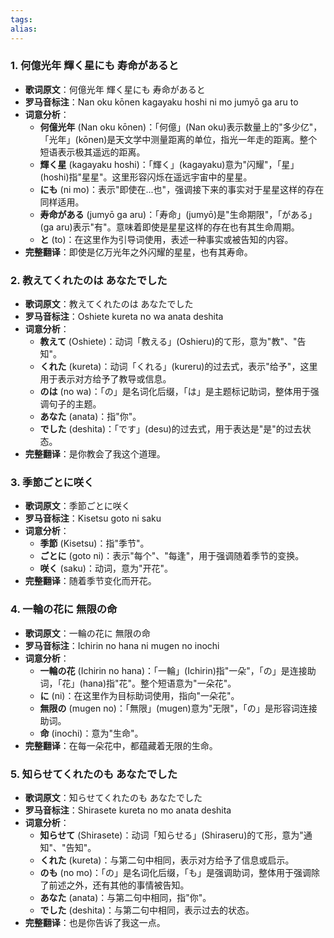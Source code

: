 ```yaml
---
tags: 
alias:
---
```





### 1. 何億光年 輝く星にも 寿命があると

- **歌词原文**：何億光年 輝く星にも 寿命があると
- **罗马音标注**：Nan oku kōnen kagayaku hoshi ni mo jumyō ga aru to
- **词意分析**：
    - **何億光年** (Nan oku kōnen)：「何億」(Nan oku)表示数量上的"多少亿"，「光年」(kōnen)是天文学中测量距离的单位，指光一年走的距离。整个短语表示极其遥远的距离。
    - **輝く星** (kagayaku hoshi)：「輝く」(kagayaku)意为"闪耀"，「星」(hoshi)指"星星"。这里形容闪烁在遥远宇宙中的星星。
    - **にも** (ni mo)：表示"即使在...也"，强调接下来的事实对于星星这样的存在同样适用。
    - **寿命がある** (jumyō ga aru)：「寿命」(jumyō)是"生命期限"，「がある」(ga aru)表示"有"。意味着即使是星星这样的存在也有其生命周期。
    - **と** (to)：在这里作为引导词使用，表述一种事实或被告知的内容。
- **完整翻译**：即使是亿万光年之外闪耀的星星，也有其寿命。

### 2. 教えてくれたのは あなたでした

- **歌词原文**：教えてくれたのは あなたでした
- **罗马音标注**：Oshiete kureta no wa anata deshita
- **词意分析**：
    - **教えて** (Oshiete)：动词「教える」(Oshieru)的て形，意为"教"、"告知"。
    - **くれた** (kureta)：动词「くれる」(kureru)的过去式，表示"给予"，这里用于表示对方给予了教导或信息。
    - **のは** (no wa)：「の」是名词化后缀，「は」是主题标记助词，整体用于强调句子的主题。
    - **あなた** (anata)：指"你"。
    - **でした** (deshita)：「です」(desu)的过去式，用于表达是"是"的过去状态。
- **完整翻译**：是你教会了我这个道理。

### 3. 季節ごとに咲く

- **歌词原文**：季節ごとに咲く
- **罗马音标注**：Kisetsu goto ni saku
- **词意分析**：
    - **季節** (Kisetsu)：指"季节"。
    - **ごとに** (goto ni)：表示"每个"、"每逢"，用于强调随着季节的变换。
    - **咲く** (saku)：动词，意为"开花"。
- **完整翻译**：随着季节变化而开花。

### 4. 一輪の花に 無限の命

- **歌词原文**：一輪の花に 無限の命
- **罗马音标注**：Ichirin no hana ni mugen no inochi
- **词意分析**：
    - **一輪の花** (Ichirin no hana)：「一輪」(Ichirin)指"一朵"，「の」是连接助词，「花」(hana)指"花"。整个短语意为"一朵花"。
    - **に** (ni)：在这里作为目标助词使用，指向"一朵花"。
    - **無限の** (mugen no)：「無限」(mugen)意为"无限"，「の」是形容词连接助词。
    - **命** (inochi)：意为"生命"。
- **完整翻译**：在每一朵花中，都蕴藏着无限的生命。

### 5. 知らせてくれたのも あなたでした

- **歌词原文**：知らせてくれたのも あなたでした
- **罗马音标注**：Shirasete kureta no mo anata deshita
- **词意分析**：
    - **知らせて** (Shirasete)：动词「知らせる」(Shiraseru)的て形，意为"通知"、"告知"。
    - **くれた** (kureta)：与第二句中相同，表示对方给予了信息或启示。
    - **のも** (no mo)：「の」是名词化后缀，「も」是强调助词，整体用于强调除了前述之外，还有其他的事情被告知。
    - **あなた** (anata)：与第二句中相同，指"你"。
    - **でした** (deshita)：与第二句中相同，表示过去的状态。
- **完整翻译**：也是你告诉了我这一点。